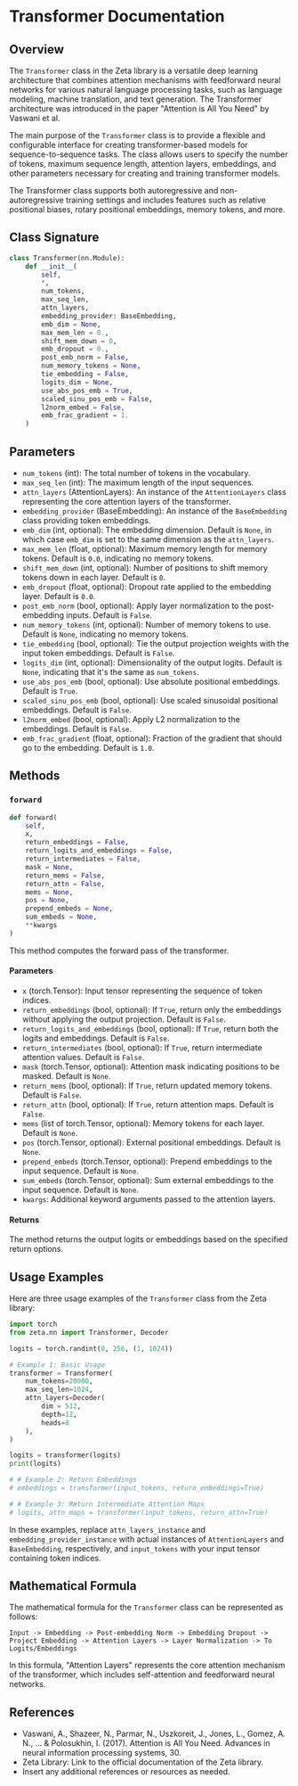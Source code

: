 # Transformer Documentation

## Overview

The `Transformer` class in the Zeta library is a versatile deep learning architecture that combines attention mechanisms with feedforward neural networks for various natural language processing tasks, such as language modeling, machine translation, and text generation. The Transformer architecture was introduced in the paper "Attention is All You Need" by Vaswani et al.

The main purpose of the `Transformer` class is to provide a flexible and configurable interface for creating transformer-based models for sequence-to-sequence tasks. The class allows users to specify the number of tokens, maximum sequence length, attention layers, embeddings, and other parameters necessary for creating and training transformer models.

The Transformer class supports both autoregressive and non-autoregressive training settings and includes features such as relative positional biases, rotary positional embeddings, memory tokens, and more.

## Class Signature

```python
class Transformer(nn.Module):
    def __init__(
        self,
        *,
        num_tokens,
        max_seq_len,
        attn_layers,
        embedding_provider: BaseEmbedding,
        emb_dim = None,
        max_mem_len = 0.,
        shift_mem_down = 0,
        emb_dropout = 0.,
        post_emb_norm = False,
        num_memory_tokens = None,
        tie_embedding = False,
        logits_dim = None,
        use_abs_pos_emb = True,
        scaled_sinu_pos_emb = False,
        l2norm_embed = False,
        emb_frac_gradient = 1.
    )
```

## Parameters

- `num_tokens` (int): The total number of tokens in the vocabulary.
- `max_seq_len` (int): The maximum length of the input sequences.
- `attn_layers` (AttentionLayers): An instance of the `AttentionLayers` class representing the core attention layers of the transformer.
- `embedding_provider` (BaseEmbedding): An instance of the `BaseEmbedding` class providing token embeddings.
- `emb_dim` (int, optional): The embedding dimension. Default is `None`, in which case `emb_dim` is set to the same dimension as the `attn_layers`.
- `max_mem_len` (float, optional): Maximum memory length for memory tokens. Default is `0.0`, indicating no memory tokens.
- `shift_mem_down` (int, optional): Number of positions to shift memory tokens down in each layer. Default is `0`.
- `emb_dropout` (float, optional): Dropout rate applied to the embedding layer. Default is `0.0`.
- `post_emb_norm` (bool, optional): Apply layer normalization to the post-embedding inputs. Default is `False`.
- `num_memory_tokens` (int, optional): Number of memory tokens to use. Default is `None`, indicating no memory tokens.
- `tie_embedding` (bool, optional): Tie the output projection weights with the input token embeddings. Default is `False`.
- `logits_dim` (int, optional): Dimensionality of the output logits. Default is `None`, indicating that it's the same as `num_tokens`.
- `use_abs_pos_emb` (bool, optional): Use absolute positional embeddings. Default is `True`.
- `scaled_sinu_pos_emb` (bool, optional): Use scaled sinusoidal positional embeddings. Default is `False`.
- `l2norm_embed` (bool, optional): Apply L2 normalization to the embeddings. Default is `False`.
- `emb_frac_gradient` (float, optional): Fraction of the gradient that should go to the embedding. Default is `1.0`.

## Methods

### `forward`

```python
def forward(
    self,
    x,
    return_embeddings = False,
    return_logits_and_embeddings = False,
    return_intermediates = False,
    mask = None,
    return_mems = False,
    return_attn = False,
    mems = None,
    pos = None,
    prepend_embeds = None,
    sum_embeds = None,
    **kwargs
)
```

This method computes the forward pass of the transformer.

#### Parameters

- `x` (torch.Tensor): Input tensor representing the sequence of token indices.
- `return_embeddings` (bool, optional): If `True`, return only the embeddings without applying the output projection. Default is `False`.
- `return_logits_and_embeddings` (bool, optional): If `True`, return both the logits and embeddings. Default is `False`.
- `return_intermediates` (bool, optional): If `True`, return intermediate attention values. Default is `False`.
- `mask` (torch.Tensor, optional): Attention mask indicating positions to be masked. Default is `None`.
- `return_mems` (bool, optional): If `True`, return updated memory tokens. Default is `False`.
- `return_attn` (bool, optional): If `True`, return attention maps. Default is `False`.
- `mems` (list of torch.Tensor, optional): Memory tokens for each layer. Default is `None`.
- `pos` (torch.Tensor, optional): External positional embeddings. Default is `None`.
- `prepend_embeds` (torch.Tensor, optional): Prepend embeddings to the input sequence. Default is `None`.
- `sum_embeds` (torch.Tensor, optional): Sum external embeddings to the input sequence. Default is `None`.
- `kwargs`: Additional keyword arguments passed to the attention layers.

#### Returns

The method returns the output logits or embeddings based on the specified return options.

## Usage Examples

Here are three usage examples of the `Transformer` class from the Zeta library:

```python
import torch
from zeta.nn import Transformer, Decoder

logits = torch.randint(0, 256, (1, 1024))

# Example 1: Basic Usage
transformer = Transformer(
    num_tokens=20000,
    max_seq_len=1024,
    attn_layers=Decoder(
        dim = 512,
        depth=12,
        heads=8
    ),
)

logits = transformer(logits)
print(logits)

# # Example 2: Return Embeddings
# embeddings = transformer(input_tokens, return_embeddings=True)

# # Example 3: Return Intermediate Attention Maps
# logits, attn_maps = transformer(input_tokens, return_attn=True)
```

In these examples, replace `attn_layers_instance` and `embedding_provider_instance` with actual instances of `AttentionLayers` and `BaseEmbedding`, respectively, and `input_tokens` with your input tensor containing token indices.

## Mathematical Formula

The mathematical formula for the `Transformer` class can be represented as follows:

```
Input -> Embedding -> Post-embedding Norm -> Embedding Dropout -> Project Embedding -> Attention Layers -> Layer Normalization -> To Logits/Embeddings
```

In this formula, "Attention Layers" represents the core attention mechanism of the transformer, which includes self-attention and feedforward neural networks.

## References

- Vaswani, A., Shazeer, N., Parmar, N., Uszkoreit, J., Jones, L., Gomez, A. N., ... & Polosukhin, I. (2017). Attention is All You Need. Advances in neural information processing systems, 30.
- Zeta Library: Link to the official documentation of the Zeta library.
- Insert any additional references or resources as needed.
```

